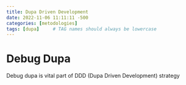 ```yaml
---
title: Dupa Driven Development
date: 2022-11-06 11:11:11 -500
categories: [metodologies]
tags: [dupa]     # TAG names should always be lowercase
---
```


# Debug Dupa

Debug dupa is vital part of DDD (Dupa Driven Development) strategy